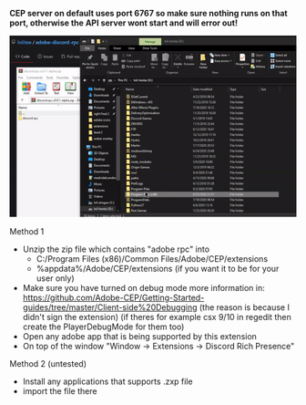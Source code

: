 **CEP server on default uses port 6767 so make sure nothing runs on that port, otherwise the API server wont start and will error out!**

![](demo/installation1.gif)

Method 1

- Unzip the zip file which contains "adobe rpc" into 
  - C:/Program Files (x86)/Common Files/Adobe/CEP/extensions 
  - %appdata%/Adobe/CEP/extensions (if you want it to be for your user only)
- Make sure you have turned on debug mode more information in: https://github.com/Adobe-CEP/Getting-Started-guides/tree/master/Client-side%20Debugging (the reason is because I didn't sign the extension) (if theres for example csx 9/10 in regedit then create the PlayerDebugMode for them too)
- Open any adobe app that is being supported by this extension
- On top of the window "Window -> Extensions -> Discord Rich Presence"

Method 2 (untested)

- Install any applications that supports .zxp file
- import the file there
